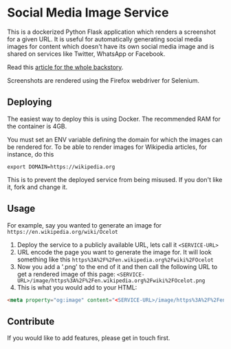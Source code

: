 # Social Media Image Service
This is a dockerized Python Flask application which renders a screenshot for a given URL. It is useful for automatically generating social 
media images for content which doesn't have its own social media image and is shared on services like Twitter, WhatsApp or Facebook.

Read this [article for the whole backstory](https://casparwre.de/blog/social-media-image-generation-python/).

Screenshots are rendered using the Firefox webdriver for Selenium.

## Deploying
The easiest way to deploy this is using Docker. The recommended RAM for the container is 4GB.

You must set an ENV variable defining the domain for which the images can be rendered for. To be able to render images for Wikipedia articles, for instance, do this

```
export DOMAIN=https://wikipedia.org
```

This is to prevent the deployed service from being misused. If you don't like it, fork and change it.

## Usage

For example, say you wanted to generate an image for `https://en.wikipedia.org/wiki/Ocelot`

1. Deploy the service to a publicly available URL, lets call it `<SERVICE-URL>`
1. URL encode the page you want to generate the image for. It will look something like this ```https%3A%2F%2Fen.wikipedia.org%2Fwiki%2FOcelot```
3. Now you add a '.png' to the end of it and then call the following URL to get a rendered image of this page: `<SERVICE-URL>/image/https%3A%2F%2Fen.wikipedia.org%2Fwiki%2FOcelot.png`
4. This is what you would add to your HTML:
```html
<meta property="og:image" content="<SERVICE-URL>/image/https%3A%2F%2Fen.wikipedia.org%2Fwiki%2FOcelot.png" />
```

## Contribute
If you would like to add features, please get in touch first.
